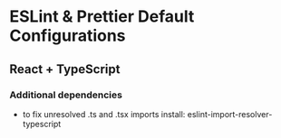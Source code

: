 # ESLint & Prettier Default Configurations

## React + TypeScript

### Additional dependencies

- to fix unresolved .ts and .tsx imports install: eslint-import-resolver-typescript
